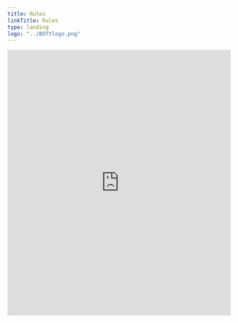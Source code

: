 ```yaml
---
title: Rules
linkTitle: Rules
type: landing
logo: "../BOTYlogo.png"
---
```


<iframe src="https://docs.google.com/document/d/1-W5jDbM2_v9vdavDHXka__5XpVymvNh54QV00_gAtuU/preview" style="background-color: white; border: 0; height: 600px; width: 100%;"></iframe>
